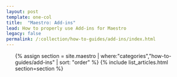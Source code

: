 ```yaml
---
layout: post
template: one-col
title:  "Maestro: Add-ins"
lead: How to properly use Add-ins for Maestro
legacy: false
permalink: /:collection/how-to-guides/add-ins/index.html
---
```


<div class="Toc Toc--howto">
    <ul>
    {% assign section = site.maestro | where:"categories","how-to-guides/add-ins" | sort: "order" %}
    {% include list_articles.html section=section %}
    </ul>
</div><!--/.Toc-->